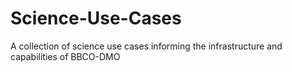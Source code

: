 # Science-Use-Cases
A collection of science use cases informing the infrastructure and capabilities of BBCO-DMO
